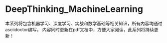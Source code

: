 # DeepThinking_MachineLearning
本系列将包含机器学习、深度学习、实战和数学基础等相关知识，所有内容均通过asciidoctor编写，
内容同时更新在pdf文档中，方便大家阅读，此系列将持续更新！
